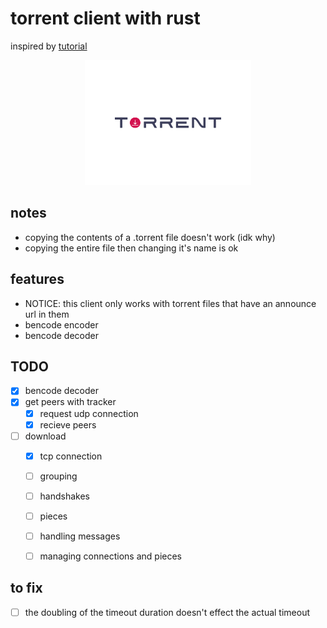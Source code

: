 # torrent client with rust

inspired by
[tutorial](https://allenkim67.github.io/programming/2016/05/04/how-to-make-your-own-bittorrent-client.html)


<div align='center' styl>
    <img height='200' src='./logos/logo.svg'>
</div>


## notes
- copying the contents of a .torrent file doesn't work (idk why)
- copying the entire file then changing it's name is ok


## features
- NOTICE: this client only works with torrent files that have an announce url in them
- bencode encoder
- bencode decoder













## TODO
- [x] bencode decoder
- [x] get peers with tracker
    - [x] request udp connection
    - [x] recieve peers
- [ ] download
    - [x] tcp connection
    - [ ] grouping
    - [ ] handshakes
    - [ ] pieces
    - [ ] handling messages
    - [ ] managing connections and pieces



## to fix
- [ ] the doubling of the timeout duration doesn't effect the actual timeout